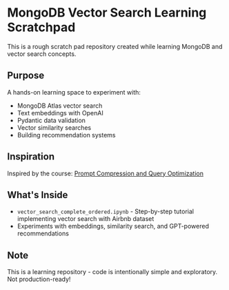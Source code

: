 # MongoDB Vector Search Learning Scratchpad

This is a rough scratch pad repository created while learning MongoDB and vector search concepts.

## Purpose

A hands-on learning space to experiment with:
- MongoDB Atlas vector search
- Text embeddings with OpenAI
- Pydantic data validation
- Vector similarity searches
- Building recommendation systems

## Inspiration

Inspired by the course: [Prompt Compression and Query Optimization](https://learn.deeplearning.ai/courses/prompt-compression-and-query-optimization/)

## What's Inside

- `vector_search_complete_ordered.ipynb` - Step-by-step tutorial implementing vector search with Airbnb dataset
- Experiments with embeddings, similarity search, and GPT-powered recommendations

## Note

This is a learning repository - code is intentionally simple and exploratory. Not production-ready!
